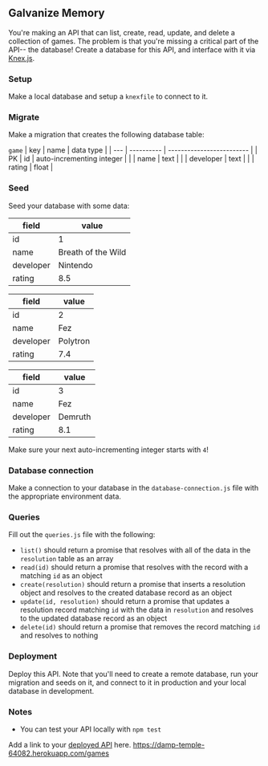 ## Galvanize Memory

You're making an API that can list, create, read, update, and delete a collection of games. The problem is that you're missing a critical part of the API-- the database! Create a database for this API, and interface with it via [Knex.js](https://knexjs.org).

### Setup

Make a local database and setup a `knexfile` to connect to it.

### Migrate

Make a migration that creates the following database table:

`game`
| key | name       | data type                 |
| --- | ---------- | ------------------------- |
| PK  | id         | auto-incrementing integer |
|     | name       | text                      |
|     | developer  | text                      |
|     | rating     | float                     |

### Seed

Seed your database with some data:

| field      | value             |
| ---------- | ----------------- |
| id         | 1                 |
| name       | Breath of the Wild|
| developer  | Nintendo          |
| rating     | 8.5               |

| field      | value             |
| ---------- | ----------------- |
| id         | 2                 |
| name       | Fez               |
| developer  | Polytron          |
| rating     | 7.4               |

| field      | value             |
| ---------- | ----------------- |
| id         | 3                 |
| name       | Fez               |
| developer  | Demruth           |
| rating     | 8.1               |


Make sure your next auto-incrementing integer starts with `4`!

### Database connection

Make a connection to your database in the `database-connection.js` file with the appropriate environment data.

### Queries

Fill out the `queries.js` file with the following:

* `list()` should return a promise that resolves with all of the data in the `resolution` table as an array
* `read(id)` should return a promise that resolves with the record with a matching `id` as an object
* `create(resolution)` should return a promise that inserts a resolution object and resolves to the created database record as an object
* `update(id, resolution)` should return a promise that updates a resolution record matching `id` with the data in `resolution` and resolves to the updated database record as an object
* `delete(id)` should return a promise that removes the record matching `id` and resolves to nothing

### Deployment

Deploy this API. Note that you'll need to create a remote database, run your migration and seeds on it, and connect to it in production and your local database in development.

### Notes

* You can test your API locally with `npm test`

Add a link to your [deployed API]() here.
https://damp-temple-64082.herokuapp.com/games
